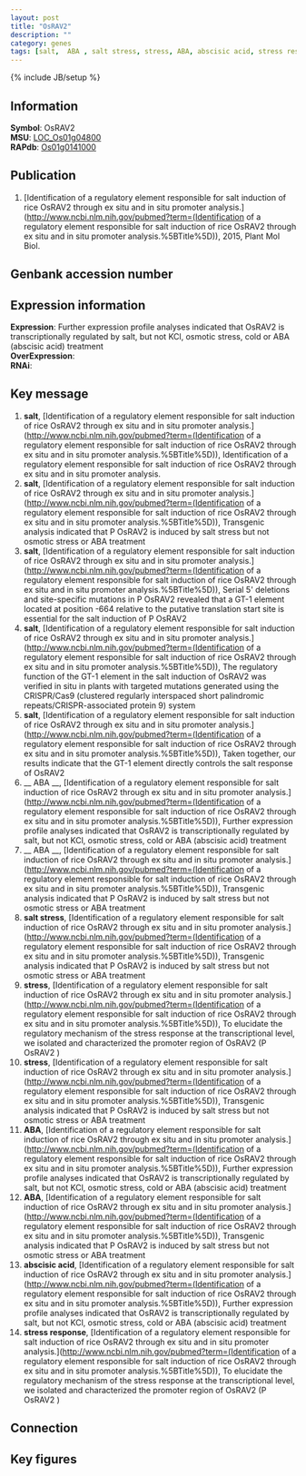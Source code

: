 ```yaml
---
layout: post
title: "OsRAV2"
description: ""
category: genes
tags: [salt,  ABA , salt stress, stress, ABA, abscisic acid, stress response, Gene]
---
```

{% include JB/setup %}

## Information
__Symbol__: OsRAV2  
__MSU__: [LOC_Os01g04800](http://rice.plantbiology.msu.edu/cgi-bin/ORF_infopage.cgi?orf=LOC_Os01g04800)  
__RAPdb__: [Os01g0141000](http://rapdb.dna.affrc.go.jp/viewer/gbrowse_details/irgsp1?name=Os01g0141000)  

## Publication
1. [Identification of a regulatory element responsible for salt induction of rice OsRAV2 through ex situ and in situ promoter analysis.](http://www.ncbi.nlm.nih.gov/pubmed?term=(Identification of a regulatory element responsible for salt induction of rice OsRAV2 through ex situ and in situ promoter analysis.%5BTitle%5D)), 2015, Plant Mol Biol.

## Genbank accession number

## Expression information
__Expression__: Further expression profile analyses indicated that OsRAV2 is transcriptionally regulated by salt, but not KCl, osmotic stress, cold or ABA (abscisic acid) treatment  
__OverExpression__:  
__RNAi__:  

## Key message
1. __salt__, [Identification of a regulatory element responsible for salt induction of rice OsRAV2 through ex situ and in situ promoter analysis.](http://www.ncbi.nlm.nih.gov/pubmed?term=(Identification of a regulatory element responsible for salt induction of rice OsRAV2 through ex situ and in situ promoter analysis.%5BTitle%5D)), Identification of a regulatory element responsible for salt induction of rice OsRAV2 through ex situ and in situ promoter analysis.
2. __salt__, [Identification of a regulatory element responsible for salt induction of rice OsRAV2 through ex situ and in situ promoter analysis.](http://www.ncbi.nlm.nih.gov/pubmed?term=(Identification of a regulatory element responsible for salt induction of rice OsRAV2 through ex situ and in situ promoter analysis.%5BTitle%5D)),  Transgenic analysis indicated that P OsRAV2 is induced by salt stress but not osmotic stress or ABA treatment
3. __salt__, [Identification of a regulatory element responsible for salt induction of rice OsRAV2 through ex situ and in situ promoter analysis.](http://www.ncbi.nlm.nih.gov/pubmed?term=(Identification of a regulatory element responsible for salt induction of rice OsRAV2 through ex situ and in situ promoter analysis.%5BTitle%5D)),  Serial 5' deletions and site-specific mutations in P OsRAV2 revealed that a GT-1 element located at position -664 relative to the putative translation start site is essential for the salt induction of P OsRAV2 
4. __salt__, [Identification of a regulatory element responsible for salt induction of rice OsRAV2 through ex situ and in situ promoter analysis.](http://www.ncbi.nlm.nih.gov/pubmed?term=(Identification of a regulatory element responsible for salt induction of rice OsRAV2 through ex situ and in situ promoter analysis.%5BTitle%5D)),  The regulatory function of the GT-1 element in the salt induction of OsRAV2 was verified in situ in plants with targeted mutations generated using the CRISPR/Cas9 (clustered regularly interspaced short palindromic repeats/CRISPR-associated protein 9) system
5. __salt__, [Identification of a regulatory element responsible for salt induction of rice OsRAV2 through ex situ and in situ promoter analysis.](http://www.ncbi.nlm.nih.gov/pubmed?term=(Identification of a regulatory element responsible for salt induction of rice OsRAV2 through ex situ and in situ promoter analysis.%5BTitle%5D)),  Taken together, our results indicate that the GT-1 element directly controls the salt response of OsRAV2
6. __ ABA __, [Identification of a regulatory element responsible for salt induction of rice OsRAV2 through ex situ and in situ promoter analysis.](http://www.ncbi.nlm.nih.gov/pubmed?term=(Identification of a regulatory element responsible for salt induction of rice OsRAV2 through ex situ and in situ promoter analysis.%5BTitle%5D)),  Further expression profile analyses indicated that OsRAV2 is transcriptionally regulated by salt, but not KCl, osmotic stress, cold or ABA (abscisic acid) treatment
7. __ ABA __, [Identification of a regulatory element responsible for salt induction of rice OsRAV2 through ex situ and in situ promoter analysis.](http://www.ncbi.nlm.nih.gov/pubmed?term=(Identification of a regulatory element responsible for salt induction of rice OsRAV2 through ex situ and in situ promoter analysis.%5BTitle%5D)),  Transgenic analysis indicated that P OsRAV2 is induced by salt stress but not osmotic stress or ABA treatment
8. __salt stress__, [Identification of a regulatory element responsible for salt induction of rice OsRAV2 through ex situ and in situ promoter analysis.](http://www.ncbi.nlm.nih.gov/pubmed?term=(Identification of a regulatory element responsible for salt induction of rice OsRAV2 through ex situ and in situ promoter analysis.%5BTitle%5D)),  Transgenic analysis indicated that P OsRAV2 is induced by salt stress but not osmotic stress or ABA treatment
9. __stress__, [Identification of a regulatory element responsible for salt induction of rice OsRAV2 through ex situ and in situ promoter analysis.](http://www.ncbi.nlm.nih.gov/pubmed?term=(Identification of a regulatory element responsible for salt induction of rice OsRAV2 through ex situ and in situ promoter analysis.%5BTitle%5D)),  To elucidate the regulatory mechanism of the stress response at the transcriptional level, we isolated and characterized the promoter region of OsRAV2 (P OsRAV2 )
10. __stress__, [Identification of a regulatory element responsible for salt induction of rice OsRAV2 through ex situ and in situ promoter analysis.](http://www.ncbi.nlm.nih.gov/pubmed?term=(Identification of a regulatory element responsible for salt induction of rice OsRAV2 through ex situ and in situ promoter analysis.%5BTitle%5D)),  Transgenic analysis indicated that P OsRAV2 is induced by salt stress but not osmotic stress or ABA treatment
11. __ABA__, [Identification of a regulatory element responsible for salt induction of rice OsRAV2 through ex situ and in situ promoter analysis.](http://www.ncbi.nlm.nih.gov/pubmed?term=(Identification of a regulatory element responsible for salt induction of rice OsRAV2 through ex situ and in situ promoter analysis.%5BTitle%5D)),  Further expression profile analyses indicated that OsRAV2 is transcriptionally regulated by salt, but not KCl, osmotic stress, cold or ABA (abscisic acid) treatment
12. __ABA__, [Identification of a regulatory element responsible for salt induction of rice OsRAV2 through ex situ and in situ promoter analysis.](http://www.ncbi.nlm.nih.gov/pubmed?term=(Identification of a regulatory element responsible for salt induction of rice OsRAV2 through ex situ and in situ promoter analysis.%5BTitle%5D)),  Transgenic analysis indicated that P OsRAV2 is induced by salt stress but not osmotic stress or ABA treatment
13. __abscisic acid__, [Identification of a regulatory element responsible for salt induction of rice OsRAV2 through ex situ and in situ promoter analysis.](http://www.ncbi.nlm.nih.gov/pubmed?term=(Identification of a regulatory element responsible for salt induction of rice OsRAV2 through ex situ and in situ promoter analysis.%5BTitle%5D)),  Further expression profile analyses indicated that OsRAV2 is transcriptionally regulated by salt, but not KCl, osmotic stress, cold or ABA (abscisic acid) treatment
14. __stress response__, [Identification of a regulatory element responsible for salt induction of rice OsRAV2 through ex situ and in situ promoter analysis.](http://www.ncbi.nlm.nih.gov/pubmed?term=(Identification of a regulatory element responsible for salt induction of rice OsRAV2 through ex situ and in situ promoter analysis.%5BTitle%5D)),  To elucidate the regulatory mechanism of the stress response at the transcriptional level, we isolated and characterized the promoter region of OsRAV2 (P OsRAV2 )

## Connection

## Key figures


